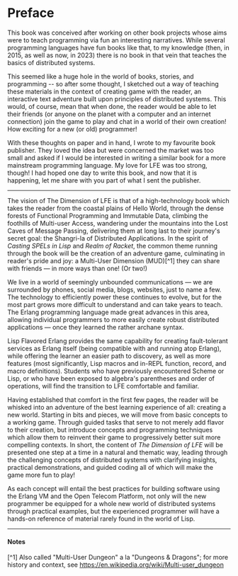 # Preface

This book was conceived after working on other book projects whose aims were to teach programming via fun an interesting narratives. While several programming languages have fun books like that, to my knowledge (then, in 2015, as well as now, in 2023) there is no book in that vein that teaches the basics of distributed systems.

This seemed like a huge hole in the world of books, stories, and programming -- so after some thought, I sketched out a way of teaching these materials in the context of creating game with the reader, an interactive text adventure built upon principles of distributed systems. This would, of course, mean that when done, the reader would be able to let their friends (or anyone on the planet with a computer and an internet connection) join the game to play and chat in a world of their own creation! How exciting for a new (or old) programmer!

With these thoughts on paper and in hand, I wrote to my favourite book publisher. They loved the idea but were concerned the market was too small and asked if I would be interested in writing a similar book for a more mainstream programming language. My love for LFE was too strong, though! I had hoped one day to write this book, and now that it is happening, let me share with you part of what I sent the publisher.

----

The vision of The Dimension of LFE is that of a high-technology book which takes the reader from the coastal plains of Hello World, through the dense forests of Functional Programming and Immutable Data, climbing the foothills of Multi-user Access, wandering under the mountains into the Lost Caves of Message Passing, delivering them at long last to their journey's secret goal: the Shangri-la of Distributed Applications. In the spirit of _Casting SPELs in Lisp_ and _Realm of Racket_, the common theme running through the book will be the creation of an adventure game, culminating in reader's pride and joy: a Multi-User Dimension (MUD)[^1] they can share with friends — in more ways than one! (Or two!) 

We live in a world of seemingly unbounded communications — we are surrounded by phones, social media, blogs, websites, just to name a few. The technology to efficiently power these continues to evolve, but for the most part grows more difficult to understand and can take years to teach. The Erlang programming language made great advances in this area, allowing individual programmers to more easily create robust distributed applications — once they learned the rather archane syntax.

Lisp Flavored Erlang provides the same capability for creating fault-tolerant services as Erlang itself (being compatible with and running atop Erlang), while offering the learner an easier path to discovery, as well as more features (most significantly, Lisp macros and in-REPL function, record, and macro definitions). Students who have previously encountered Scheme or Lisp, or who have been exposed to algebra's parentheses and order of operations, will find the transition to LFE comfortable and familiar. 

Having established that comfort in the first few pages, the reader will be whisked into an adventure of the best learning experience of all: creating a new world. Starting in bits and pieces, we will move from basic concepts to a working game. Through guided tasks that serve to not merely add flavor to their creation, but introduce concepts and programming techniques which allow them to reinvent their game to progressively better suit more compelling contexts. In short, the content of _The Dimension of LFE_ will be presented one step at a time in a natural and thematic way, leading through the challenging concepts of distributed systems with clarifying insights, practical demonstrations, and guided coding all of which will make the game more fun to play! 

As each concept will entail the best practices for building software using the Erlang VM and the Open Telecom Platform, not only will the new programmer be equipped for a whole new world of distributed systems through practical examples, but the experienced programmer will have a hands-on reference of material rarely found in the world of Lisp. 

--- 

#### Notes

[^1] Also called "Multi-User Dungeon" a la "Dungeons & Dragons"; for more history and context, see https://en.wikipedia.org/wiki/Multi-user_dungeon
